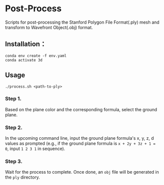 # Post-Process

Scripts for post-processing the Stanford Polygon File Format(.ply) mesh and transform to Wavefront Object(.obj) format.

## Installation：

```shell
conda env create -f env.yaml
conda activate 3d
```

## Usage

```shell
./process.sh <path-to-ply>
```

### Step 1. 
Based on the plane color and the corresponding formula, select the ground plane.  
### Step 2. 
In the upcoming command line, input the ground plane formula's x, y, z, d values as prompted (e.g., if the ground plane formula is `x + 2y + 3z + 1 = 0`, input `1 2 3 1` in sequence).  
### Step 3. 
Wait for the process to complete. Once done, an `obj` file will be generated in the `ply` directory.  
